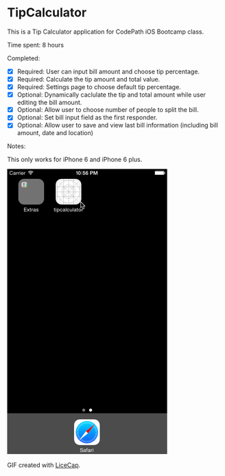# TipCalculator

This is a Tip Calculator application for CodePath iOS Bootcamp class.

Time spent: 8 hours

Completed:

* [x] Required: User can input bill amount and choose tip percentage.
* [x] Required: Calculate the tip amount and total value.
* [x] Required: Settings page to choose default tip percentage.
* [x] Optional: Dynamically caclulate the tip and total amount while user editing the bill amount.
* [x] Optional: Allow user to choose number of people to split the bill.
* [x] Optional: Set bill input field as the first responder.
* [x] Optional: Allow user to save and view last bill information (including bill amount, date and location)

Notes:

This only works for iPhone 6 and iPhone 6 plus.

![Video Walkthrough](tipcalculator-demo.gif)

GIF created with [LiceCap](http://www.cockos.com/licecap/).